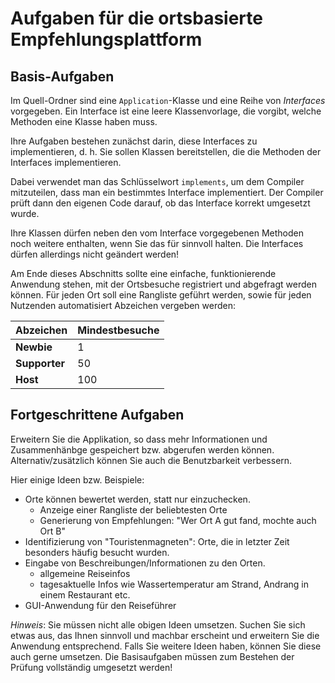 # Aufgaben für die ortsbasierte Empfehlungsplattform

## Basis-Aufgaben

Im Quell-Ordner sind eine `Application`-Klasse und eine Reihe von *Interfaces* vorgegeben.
Ein Interface ist eine leere Klassenvorlage, die vorgibt, welche Methoden
eine Klasse haben muss.

Ihre Aufgaben bestehen zunächst darin, diese Interfaces zu implementieren,
d. h. Sie sollen Klassen bereitstellen, die die Methoden der Interfaces implementieren.

Dabei verwendet man das Schlüsselwort ```implements```, um dem Compiler
mitzuteilen, dass man ein bestimmtes Interface implementiert.
Der Compiler prüft dann den eigenen Code darauf, ob das Interface korrekt
umgesetzt wurde.

Ihre Klassen dürfen neben den vom Interface vorgegebenen Methoden noch weitere
enthalten, wenn Sie das für sinnvoll halten. Die Interfaces dürfen allerdings nicht geändert werden!

Am Ende dieses Abschnitts sollte eine einfache, funktionierende Anwendung stehen,
mit der Ortsbesuche registriert und abgefragt werden können. Für jeden Ort soll eine Rangliste geführt werden, sowie für jeden Nutzenden automatisiert Abzeichen vergeben werden:

| Abzeichen | Mindestbesuche |
| --------- | -------------- |
| **Newbie** | 1 |
| **Supporter** | 50 |
| **Host** | 100 |


## Fortgeschrittene Aufgaben

Erweitern Sie die Applikation, so dass mehr Informationen und Zusammenhänbge gespeichert bzw. abgerufen werden können. Alternativ/zusätzlich können Sie auch die Benutzbarkeit verbessern.

Hier einige Ideen bzw. Beispiele:

* Orte können bewertet werden, statt nur einzuchecken.
  * Anzeige einer Rangliste der beliebtesten Orte
  * Generierung von Empfehlungen: "Wer Ort A gut fand, mochte auch Ort B"
* Identifizierung von "Touristenmagneten": Orte, die in letzter Zeit besonders häufig besucht wurden.
* Eingabe von Beschreibungen/Informationen zu den Orten.
  * allgemeine Reiseinfos
  * tagesaktuelle Infos wie Wassertemperatur am Strand, Andrang in einem Restaurant etc.
* GUI-Anwendung für den Reiseführer

*Hinweis*: Sie müssen nicht alle obigen Ideen umsetzen.
Suchen Sie sich etwas aus, das Ihnen sinnvoll und machbar erscheint und erweitern Sie die Anwendung entsprechend. Falls Sie weitere Ideen haben, können Sie diese auch gerne umsetzen. Die Basisaufgaben müssen zum Bestehen der Prüfung vollständig umgesetzt werden!
